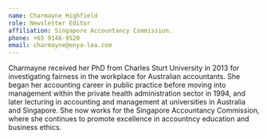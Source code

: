 ```yaml
---
name: Charmayne Highfield  
role: Newsletter Editor
affiliation: Singapore Accountancy Commission.  
phone: +65 9146-9520  
email: charmayne@enya-lea.com 
--- 
```


Charmayne received her PhD from Charles Sturt University in 2013 for investigating fairness in the workplace for Australian accountants. She began her accounting career in public practice before moving into management within the private health administration sector in 1994, and later lecturing in accounting and management at universities in Australia and Singapore. She now works for the Singapore Accountancy Commission, where she continues to promote excellence in accountncy education and business ethics.